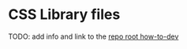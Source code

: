 # CSS Library files

TODO: add info and link to the [repo root how-to-dev](../readmes/how-to-dev.md)
